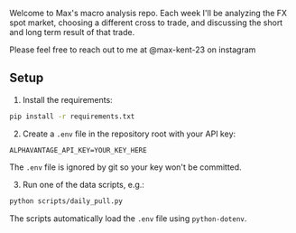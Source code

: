 Welcome to Max's macro analysis repo.
Each week I'll be analyzing the FX spot market, choosing a different cross to trade, and discussing the short and long term result of that trade.

Please feel free to reach out to me at @max-kent-23 on instagram

## Setup

1. Install the requirements:

```bash
pip install -r requirements.txt
```

2. Create a `.env` file in the repository root with your API key:

```
ALPHAVANTAGE_API_KEY=YOUR_KEY_HERE
```

The `.env` file is ignored by git so your key won't be committed.

3. Run one of the data scripts, e.g.:

```bash
python scripts/daily_pull.py
```

The scripts automatically load the `.env` file using `python-dotenv`.
